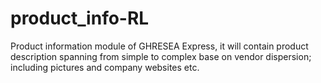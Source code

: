 # product_info-RL
Product information module of GHRESEA Express, it will contain product description spanning from simple to complex base on vendor dispersion; including pictures and company websites etc. 
